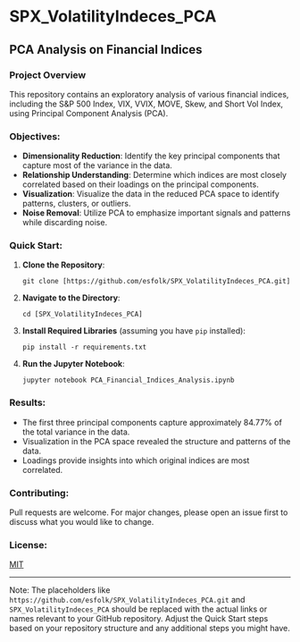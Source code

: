 # SPX_VolatilityIndeces_PCA


## PCA Analysis on Financial Indices

### Project Overview

This repository contains an exploratory analysis of various financial indices, including the S&P 500 Index, VIX, VVIX, MOVE, Skew, and Short Vol Index, using Principal Component Analysis (PCA). 

### Objectives:

- **Dimensionality Reduction**: Identify the key principal components that capture most of the variance in the data.
- **Relationship Understanding**: Determine which indices are most closely correlated based on their loadings on the principal components.
- **Visualization**: Visualize the data in the reduced PCA space to identify patterns, clusters, or outliers.
- **Noise Removal**: Utilize PCA to emphasize important signals and patterns while discarding noise.

### Quick Start:

1. **Clone the Repository**:
    ```
    git clone [https://github.com/esfolk/SPX_VolatilityIndeces_PCA.git]
    ```

2. **Navigate to the Directory**:
    ```
    cd [SPX_VolatilityIndeces_PCA]
    ```

3. **Install Required Libraries** (assuming you have `pip` installed):
    ```
    pip install -r requirements.txt
    ```

4. **Run the Jupyter Notebook**:
    ```
    jupyter notebook PCA_Financial_Indices_Analysis.ipynb
    ```

### Results:

- The first three principal components capture approximately 84.77% of the total variance in the data.
- Visualization in the PCA space revealed the structure and patterns of the data.
- Loadings provide insights into which original indices are most correlated.

### Contributing:

Pull requests are welcome. For major changes, please open an issue first to discuss what you would like to change.

### License:

[MIT](https://choosealicense.com/licenses/mit/)

---

Note: The placeholders like `https://github.com/esfolk/SPX_VolatilityIndeces_PCA.git` and `SPX_VolatilityIndeces_PCA` should be replaced with the actual links or names relevant to your GitHub repository. Adjust the Quick Start steps based on your repository structure and any additional steps you might have.
